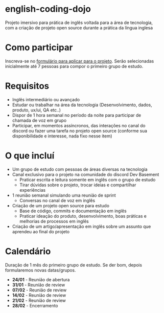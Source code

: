 # english-coding-dojo
Projeto imersivo para prática de inglês voltada para a área de tecnologia, com a criação de projeto open source durante a prática da língua inglesa

# Como participar
Inscreva-se no [formulário para aplicar para o projeto](https://forms.gle/n3DmBUsU7TTLc38KA). Serão selecionadas inicialmente até 7 pessoas para compor o primeiro grupo de estudo.

# Requisitos
- Inglês intermediário ou avançado
- Estudar ou trabalhar na área da tecnologia (Desenvolvimento, dados, produto, ux/ui, QA etc..)
- Dispor de 1 hora semanal no período da noite para participar de chamada de voz em grupo
- Participar, em momentos assíncronos, das interações no canal do discord ou fazer uma tarefa no projeto open source (conforme sua disponibilidade e interesse, nada fixo nesse item)

# O que incluí
- Um grupo de estudo com pessoas de áreas diversas na tecnologia
- Canal exclusivo para o projeto na comunidade do discord Dev Basement
  - Praticar escrita e leitura somente em inglês com o grupo de estudo
  - Tirar dúvidas sobre o projeto, trocar ideias e compartilhar experiências
- 1 reunião semanal simulando uma reunião de sprint
  - Conversas no canal de voz em inglês
- Criação de um projeto open source para estudo
  - Base de código, commits e documentação em inglês
  - Praticar ideação do produto, desenvolvimento, boas práticas e melhorias de processos em inglês
- Criação de um artigo/apresentação em inglês sobre um assunto que aprendeu ao final do projeto

# Calendário
Duração de 1 mês do primeiro grupo de estudo. Se der bom, depois formularemos novas datas/grupos.

- **24/01** - Reunião de abertura
- **31/01** - Reunião de review
- **07/02** - Reunião de review
- **14/02** - Reunião de review
- **21/02** - Reunião de review
- **28/02** - Encerramento 
